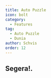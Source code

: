 ```yaml
---
title: Auto Puzzle
icon: bolt
category:
  - Features
tag:
  - Auto Puzzle
  - Dunia
author: Schvis
order: 12
---
```


## Segera!.